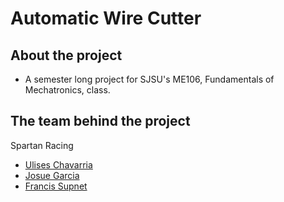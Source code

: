# Automatic Wire Cutter
## About the project
 - A semester long project for SJSU's ME106, Fundamentals of Mechatronics, class.

## The team behind the project
Spartan Racing
- [Ulises Chavarria](https://www.linkedin.com/in/ulises-chavarria/)
- [Josue Garcia](https://www.linkedin.com/in/josue-garcia/)
- [Francis Supnet](https://www.linkedin.com/in/francis-supnet/)
